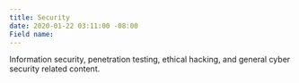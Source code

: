 ```yaml
---
title: Security
date: 2020-01-22 03:11:00 -08:00
Field name: 
---
```


Information security, penetration testing, ethical hacking, and general cyber security related content.